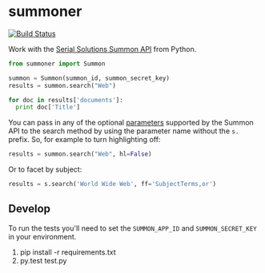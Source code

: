 summoner
========

[![Build Status](https://secure.travis-ci.org/edsu/summoner.png)](http://travis-ci.org/edsu/summoner)

Work with the [Serial Solutions Summon API](http://api.summon.serialssolutions.com/) from Python.

```python
from summoner import Summon

summon = Summon(summon_id, summon_secret_key)
results = summon.search("Web")

for doc in results['documents']:
  print doc['Title']
```

You can pass in any of the optional
[parameters](http://api.summon.serialssolutions.com/help/api/search/parameters)
supported by the Summon API to the search method
by using the parameter name without the `s.` prefix. So, for example to 
turn highlighting off:

```python
results = summon.search("Web", hl=False)
```

Or to facet by subject:

```python
results = s.search('World Wide Web', ff='SubjectTerms,or')
```

Develop
-------

To run the tests you'll need to set the `SUMMON_APP_ID` and `SUMMON_SECRET_KEY`
in your environment.

1. pip install -r requirements.txt
1. py.test test.py

